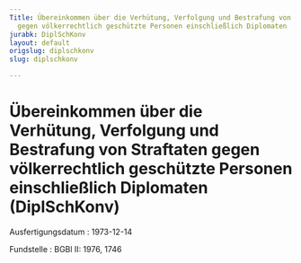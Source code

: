```yaml
---
Title: Übereinkommen über die Verhütung, Verfolgung und Bestrafung von Straftaten
  gegen völkerrechtlich geschützte Personen einschließlich Diplomaten
jurabk: DiplSchKonv
layout: default
origslug: diplschkonv
slug: diplschkonv

---
```


# Übereinkommen über die Verhütung, Verfolgung und Bestrafung von Straftaten gegen völkerrechtlich geschützte Personen einschließlich Diplomaten (DiplSchKonv)

Ausfertigungsdatum
:   1973-12-14

Fundstelle
:   BGBl II: 1976, 1746

